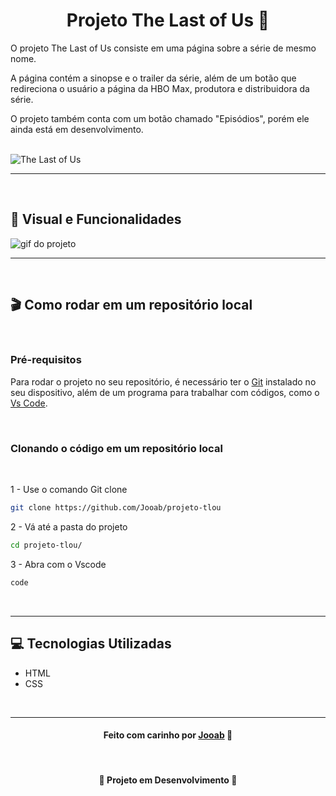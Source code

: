 # <h1 align="center"> Projeto The Last of Us 🧪</h1> 

O projeto The Last of Us consiste em uma página sobre a série de mesmo nome.

A página contém a sinopse e o trailer da série, além de um botão que redireciona o usuário a página da HBO Max, produtora e distribuidora da série.

O projeto também conta com um botão chamado "Episódios", porém ele ainda está em desenvolvimento.

<br>

<img src="./src/img/tlou.gif" alt="The Last of Us">

<br>

---

<br>

## 📌  Visual e Funcionalidades
<img src="./src/img/projeto.gif" alt="gif do projeto">

<br>

---

<br>

## 🎬 Como rodar em um repositório local
<br>

### Pré-requisitos

Para rodar o projeto no seu repositório, é necessário ter o <a href="https://git-scm.com/download/win">Git</a> instalado no seu dispositivo, além de um programa para trabalhar com códigos, como o <a href="https://code.visualstudio.com/Download">Vs Code</a>.

<br>

### Clonando o código em um repositório local
<br>

1 - Use o comando Git clone
```bash
git clone https://github.com/Jooab/projeto-tlou
```
2 - Vá até a pasta do projeto
```bash
cd projeto-tlou/
```
3 - Abra com o Vscode
```bash
code
```
<br>

---

## 💻 Tecnologias Utilizadas
- HTML
- CSS

<br>

---
<h4 align="center"> 
    Feito com carinho por <a href="https://github.com/Jooab">Jooab</a> 🖤
</h4>
<br>
<h4 align="center"> 
    🚧 Projeto em Desenvolvimento 🔨
</h4>